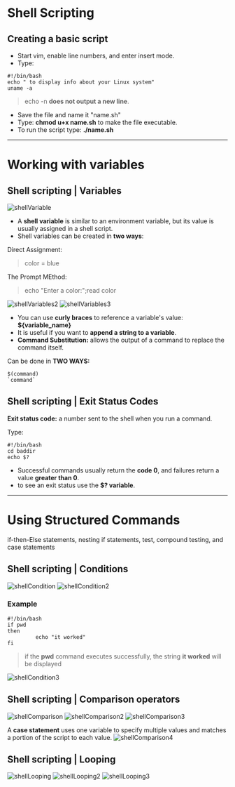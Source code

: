 # Shell Scripting

## Creating a basic script 
*  Start vim, enable line numbers, and enter insert mode.
*  Type:
```
#!/bin/bash
echo " to display info about your Linux system"
uname -a
```
> echo -n **does not output a new line**.

* Save the file and name it "name.sh"
* Type: **chmod u+x name.sh** to make the file executable.
* To run the script type: **./name.sh**

---

# Working with variables
## Shell scripting | Variables 
![shellVariable](../notes/imgs8/shellVariables.png)

* A **shell variable** is similar to an environment variable, but its value is usually assigned in a shell script.
* Shell variables can be created in **two ways**:

Direct Assignment:
> color = blue

The Prompt MEthod:
> echo "Enter a color:";read color

![shellVariables2](../notes/imgs8/shellVariables2.png)
![shellVariables3](../notes/imgs8/shellVariables3.png)
* You can use **curly braces** to reference a variable's value: **${variable_name}**
* It is useful if you want to **append a string to a variable**.
* **Command Substitution:** allows the output of a command to replace the command itself.

Can be done in **TWO WAYS:**
``` 
$(command)
`command`
```

## Shell scripting | Exit Status Codes
**Exit status code:** a number sent to the shell when you run a command.

Type:
``` 
#!/bin/bash 
cd baddir 
echo $? 
```
   *  Successful commands usually return the **code 0**, and failures return a value **greater than 0**.
   *  to see an exit status use the **$? variable**.

--- 

# Using Structured Commands
if-then-Else statements, nesting if statements, test, compound testing, and case statements

## Shell scripting | Conditions
![shellCondition](../notes/imgs8/shellCondition.png)
![shellCondition2](../notes/imgs8/shellCondition2.png)
### Example
```
#!/bin/bash
if pwd
then
         echo "it worked"
fi
```
> if the **pwd** command executes successfully, the string **it worked** will be displayed

![shellCondition3](../notes/imgs8/shellCondition3.png)

## Shell scripting | Comparison operators
![shellComparison](../notes/imgs8/shellComparison.png)
![shellComparison2](../notes/imgs8/shellComparison2.png)
![shellComparison3](../notes/imgs8/shellComparison3.png)

A **case statement** uses one variable to specify multiple values and matches a portion of the script to each value.
![shellComparison4](../notes/imgs8/shellComparison4.png)

## Shell scripting | Looping
![shellLooping](../notes/imgs8/shellLooping.png)
![shellLooping2](../notes/imgs8/shellLooping2.png)
![shellLooping3](../notes/imgs8/shellLooping3.png)